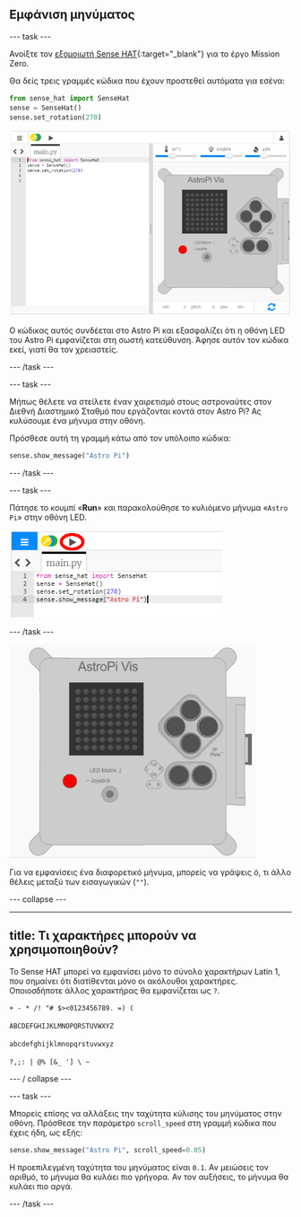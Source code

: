 ## Εμφάνιση μηνύματος

\--- task \---

Ανοίξτε τον [εξομοιωτή Sense HAT](https://trinket.io/mission-zero){:target="_blank"} για το έργο Mission Zero.

Θα δείς τρεις γραμμές κώδικα που έχουν προστεθεί αυτόματα για εσένα:

```python
from sense_hat import SenseHat
sense = SenseHat()
sense.set_rotation(270)
```

![εξομοιωτής sense hat](images/sense-hat-emulator2.png)

Ο κώδικας αυτός συνδέεται στο Astro Pi και εξασφαλίζει ότι η οθόνη LED του Astro Pi εμφανίζεται στη σωστή κατεύθυνση. Άφησε αυτόν τον κώδικα εκεί, γιατί θα τον χρειαστείς.

\--- /task \---

\--- task \---

Μήπως θέλετε να στείλετε έναν χαιρετισμό στους αστροναύτες στον Διεθνή Διαστημικό Σταθμό που εργάζονται κοντά στον Astro Pi? Ας κυλύσουμε ένα μήνυμα στην οθόνη.

Πρόσθεσε αυτή τη γραμμή κάτω από τον υπόλοιπο κώδικα:

```python
sense.show_message("Astro Pi")
```

\--- /task \---

\--- task \---

Πάτησε το κουμπί «**Run**» και παρακολούθησε το κυλιόμενο μήνυμα «`Astro Pi`» στην οθόνη LED.

![κώδικας εμφάνισης μηνύματος κλικ run](images/show-message-code-annotated.PNG)

\--- /task \---

![Κυλιόμενο μήνυμα](images/scroll-message.gif)

Για να εμφανίσεις ένα διαφορετικό μήνυμα, μπορείς να γράψεις ό, τι άλλο θέλεις μεταξύ των εισαγωγικών (`""`).

\--- collapse \---

* * *

## title: Τι χαρακτήρες μπορούν να χρησιμοποιηθούν?

Το Sense HAT μπορεί να εμφανίσει μόνο το σύνολο χαρακτήρων Latin 1, που σημαίνει ότι διατίθενται μόνο οι ακόλουθοι χαρακτήρες. Οποιοσδήποτε άλλος χαρακτήρας θα εμφανίζεται ως `?`.

    + - * /! "# $><0123456789. =) (
    
    ABCDEFGHIJKLMNOPQRSTUVWXYZ
    
    abcdefghijklmnopqrstuvwxyz
    
    ?,;: | @% [&_ '] \ ~
    

\--- / collapse \---

\--- task \---

Μπορείς επίσης να αλλάξεις την ταχύτητα κύλισης του μηνύματος στην οθόνη. Πρόσθεσε την παράμετρο `scroll_speed` στη γραμμή κώδικα που έχεις ήδη, ως εξής:

```python
sense.show_message("Astro Pi", scroll_speed=0.05)
```

Η προεπιλεγμένη ταχύτητα του μηνύματος είναι `0.1`. Αν μειώσεις τον αριθμό, το μήνυμα θα κυλάει πιο γρήγορα. Αν τον αυξήσεις, το μήνυμα θα κυλάει πιο αργά.

\--- /task \---